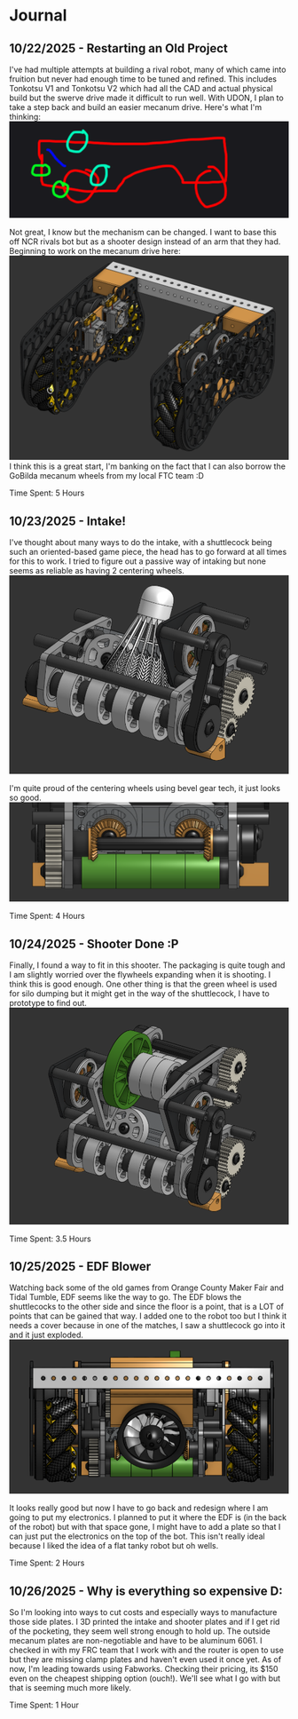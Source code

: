 # Journal 

## 10/22/2025 - Restarting an Old Project
I've had multiple attempts at building a rival robot, many of which came into fruition but never had enough time to be tuned and refined. This includes Tonkotsu V1 and Tonkotsu V2 which had all the CAD and actual physical build but the swerve drive made it difficult to run well. With UDON, I plan to take a step back and build an easier mecanum drive. Here's what I'm thinking:
![UDON Front View](Pictures/UDONSketch.png) 

Not great, I know but the mechanism can be changed. I want to base this off NCR rivals bot but as a shooter design instead of an arm that they had. Beginning to work on the mecanum drive here:
![UDON Front View](Pictures/BareMecanumDrive.png)
I think this is a great start, I'm banking on the fact that I can also borrow the GoBilda mecanum wheels from my local FTC team :D

Time Spent: 5 Hours

## 10/23/2025 - Intake!
I've thought about many ways to do the intake, with a shuttlecock being such an oriented-based game piece, the head has to go forward at all times for this to work. I tried to figure out a passive way of intaking but none seems as reliable as having 2 centering wheels. 
![UDON Front View](Pictures/IntakeOnlyImage.png)

I'm quite proud of the centering wheels using bevel gear tech, it just looks so good.
![UDON Front View](Pictures/BevelGearShowing.png)

Time Spent: 4 Hours

## 10/24/2025 - Shooter Done :P
Finally, I found a way to fit in this shooter. The packaging is quite tough and I am slightly worried over the flywheels expanding when it is shooting. I think this is good enough. One other thing is that the green wheel is used for silo dumping but it might get in the way of the shuttlecock, I have to prototype to find out.
![UDON Front View](Pictures/IntakeISOImage.png)

Time Spent: 3.5 Hours

## 10/25/2025 - EDF Blower
Watching back some of the old games from Orange County Maker Fair and Tidal Tumble, EDF seems like the way to go. The EDF blows the shuttlecocks to the other side and since the floor is a point, that is a LOT of points that can be gained that way. I added one to the robot too but I think it needs a cover because in one of the matches, I saw a shuttlecock go into it and it just exploded.
![UDON Front View](Pictures/UdonBackImage.png)

It looks really good but now I have to go back and redesign where I am going to put my electronics. I planned to put it where the EDF is (in the back of the robot) but with that space gone, I might have to add a plate so that I can just put the electronics on the top of the bot. This isn't really ideal because I liked the idea of a flat tanky robot but oh wells.

Time Spent: 2 Hours

## 10/26/2025 - Why is everything so expensive D:
So I'm looking into ways to cut costs and especially ways to manufacture those side plates. I 3D printed the intake and shooter plates and if I get rid of the pocketing, they seem well strong enough to hold up. The outside mecanum plates are non-negotiable and have to be aluminum 6061. I checked in with my FRC team that I work with and the router is open to use but they are missing clamp plates and haven't even used it once yet. As of now, I'm leading towards using Fabworks. Checking their pricing, its $150 even on the cheapest shipping option (ouch!). We'll see what I go with but that is seeming much more likely.

Time Spent: 1 Hour